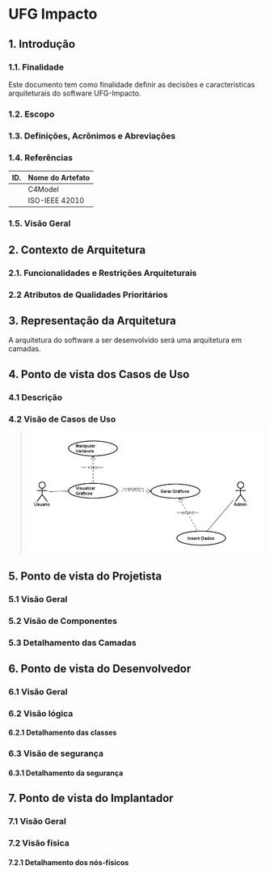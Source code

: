 # UFG Impacto

## 1. Introdução

### 1.1. Finalidade

  Este documento tem como finalidade definir as decisões e caracteristicas arquiteturais do software UFG-Impacto.

### 1.2. Escopo

  
 
### 1.3. Definições, Acrônimos e Abreviações
 
 
### 1.4. Referências 
 
| ID. | Nome do Artefato |
| --  |     --           |
|     | C4Model          |
|     | ISO-IEEE 42010   |


### 1.5. Visão Geral



## 2. Contexto de Arquitetura
 
### 2.1. Funcionalidades e Restrições Arquiteturais

### 2.2 Atributos de Qualidades Prioritários

## 3. Representação da Arquitetura

  A arquitetura do software a ser desenvolvido será uma arquitetura em camadas.

## 4. Ponto de vista dos Casos de Uso

  

### 4.1 Descrição


### 4.2 Visão de Casos de Uso

>![Image](https://github.com/Dener-arx/ufg-impacto/blob/main/Imagem/Casos%20de%20Uso.png)

## 5. Ponto de vista do Projetista


### 5.1 Visão Geral


### 5.2 Visão de Componentes


### 5.3 Detalhamento das Camadas


## 6. Ponto de vista do Desenvolvedor


### 6.1 Visão Geral


### 6.2 Visão lógica

#### 6.2.1 Detalhamento das classes


### 6.3 Visão de segurança

#### 6.3.1 Detalhamento da segurança


## 7. Ponto de vista do Implantador


### 7.1 Visão Geral


### 7.2 Visão física


#### 7.2.1 Detalhamento dos nós-físicos

